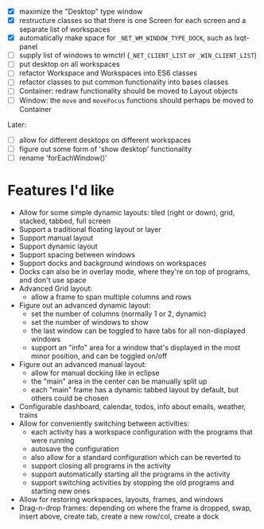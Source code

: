 * [x] maximize the "Desktop" type window
* [x] restructure classes so that there is one Screen for each screen and a separate list of workspaces
* [x] automatically make space for `_NET_WM_WINDOW_TYPE_DOCK`, such as lxqt-panel
* [ ] supply list of windows to wmctrl (`_NET_CLIENT_LIST` or `_WIN_CLIENT_LIST`)
* [ ] put desktop on all workspaces
* [ ] refactor Workspace and Workspaces into ES6 classes
* [ ] refactor classes to put common functionality into bases classes
* [ ] Container: redraw functionality should be moved to Layout objects
* [ ] Window: the `move` and `moveFocus` functions should perhaps be moved to Container

Later:
* [ ] allow for different desktops on different workspaces
* [ ] figure out some form of 'show desktop' functionality
* [ ] rename 'forEachWindow()'

# Features I'd like

* Allow for some simple dynamic layouts: tiled (right or down), grid, stacked, tabbed, full screen
* Support a traditional floating layout or layer
* Support manual layout
* Support dynamic layout
* Support spacing between windows
* Support docks and background windows on workspaces
* Docks can also be in overlay mode, where they're on top of programs, and don't use space
* Advanced Grid layout:
	* allow a frame to span multiple columns and rows
* Figure out an advanced dynamic layout:
	* set the number of columns (normally 1 or 2, dynamic)
	* set the number of windows to show
	* the last window can be toggled to have tabs for all non-displayed windows
	* support an "info" area for a window that's displayed in the most minor position, and can be toggled on/off
* Figure out an advanced manual layout:
	* allow for manual docking like in eclipse
	* the "main" area in the center can be manually split up
	* each "main" frame has a dynamic tabbed layout by default, but others could be chosen
* Configurable dashboard, calendar, todos, info about emails, weather, trains
* Allow for conveniently switching between activities:
	* each activity has a workspace configuration with the programs that were running
	* autosave the configuration
	* also allow for a standard configuration which can be reverted to
	* support closing all programs in the activity
	* support automatically starting all the programs in the activity
	* support switching activities by stopping the old programs and starting new ones
* Allow for restoring workspaces, layouts, frames, and windows
* Drag-n-drop frames: depending on where the frame is dropped, swap, insert above, create tab, create a new row/col, create a dock
